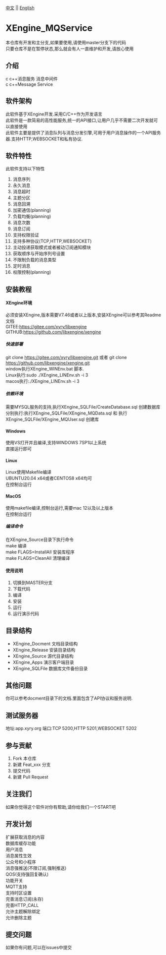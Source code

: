[中文](README.md) ||  [English](README.en.md)  
# XEngine_MQService
本仓库有开发和主分支,如果要使用,请使用master分支下的代码  
只要仓库不是在暂停状态,那么就会有人一直维护和开发,请放心使用

## 介绍
c c++消息服务 消息中间件  
c c++Message Service  

## 软件架构
此软件基于XEngine开发.采用C/C++作为开发语言  
此软件是一款简易的高性能服务,统一的API接口,让用户几乎不需要二次开发就可以直接使用  
此软件主要是提供了消息队列与消息分发引擎,可用于用户消息操作的一个API服务器.支持HTTP,WEBSOCKET和私有协议.  
## 软件特性
此软件支持以下特性  
1. 消息序列  
2. 永久消息  
3. 消息超时  
4. 主题分区  
5. 消息回溯
6. 加密通信(planning)  
7. 负载均衡(planning)  
8. 消息次数  
9. 消息订阅  
10. 支持权限验证  
11. 支持多种协议(TCP,HTTP,WEBSOCKET)  
12. 主动投递获取模式或者被动订阅通知模块  
13. 获取顺序与开始序列号设置  
14. 不限制负载的消息类型  
15. 定时消息
16. 权限控制(planning)

## 安装教程

#### XEngine环境
必须安装XEngine,版本需要V7.46或者以上版本,安装XEngine可以参考其Readme文档  
GITEE:https://gitee.com/xyry/libxengine  
GITHUB:https://github.com/libxengine/xengine

##### 快速部署
git clone https://gitee.com/xyry/libxengine.git 或者 git clone https://github.com/libxengine/xengine.git  
window执行XEngine_WINEnv.bat 脚本.  
Linux执行:sudo ./XEngine_LINEnv.sh -i 3  
macos执行:./XEngine_LINEnv.sh -i 3  

##### 依赖环境
需要MYSQL服务的支持,执行XEngine_SQLFile/CreateDatabase.sql  创建数据库  
分别执行:执行XEngine_SQLFile/XEngine_MQData.sql 和 执行XEngine_SQLFile/XEngine_MQUser.sql 创建库  

#### Windows
使用VS打开并且编译,支持WINDOWS 7SP1以上系统  
直接运行即可

#### Linux
Linux使用Makefile编译  
UBUNTU20.04 x64或者CENTOS8 x64均可  
在控制台运行

#### MacOS
使用makefile编译,控制台运行,需要mac 12以及以上版本  
在控制台运行

##### 编译命令
在XEngine_Source目录下执行命令  
make 编译  
make FLAGS=InstallAll 安装库程序  
make FLAGS=CleanAll 清理编译  

#### 使用说明

1.  切换到MASTER分支
2.  下载代码
3.  编译
4.  安装
5.  运行
6.  运行演示代码

## 目录结构
- XEngine_Docment  文档目录结构  
- XEngine_Release  安装目录结构  
- XEngine_Source   源代目录结构  
- XEngine_Apps     演示客户端目录  
- XEngine_SQLFile  数据库文件备份目录  

## 其他问题  
你可以参考docment目录下的文档.里面包含了API协议和服务说明.

## 测试服务器
地址:app.xyry.org 端口:TCP 5200,HTTP 5201,WEBSOCKET 5202  

## 参与贡献

1.  Fork 本仓库
2.  新建 Feat_xxx 分支
3.  提交代码
4.  新建 Pull Request  

## 关注我们
如果你觉得这个软件对你有帮助,请你给我们一个START吧

## 开发计划
扩展获取消息的内容  
数据库缓存功能  
用户消息  
消息属性生效  
公众号和小程序  
消息强推送(不限订阅,强制推送)  
QOS(支持强回复确认)  
功能开关  
MQTT支持  
支持时区设置  
完善消息订阅(永存)  
完善HTTP_CALL  
允许主题解除绑定  
允许删除主题  

## 提交问题

如果你有问题,可以在issues中提交